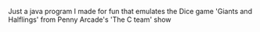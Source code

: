 Just a java program I made for fun that emulates the Dice game 'Giants and Halflings' from Penny Arcade's 'The C team' show
